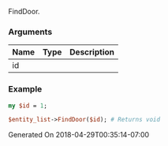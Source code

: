 FindDoor.
### Arguments
**Name**|**Type**|**Description**
:---|:---|:---
id||

### Example

```perl
my $id = 1;

$entity_list->FindDoor($id); # Returns void
```


Generated On 2018-04-29T00:35:14-07:00